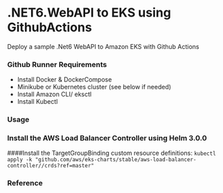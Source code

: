 # .NET6.WebAPI to EKS using GithubActions
Deploy a sample .Net6 WebAPI to Amazon EKS with Github Actions

### Github Runner Requirements
+ Install Docker & DockerCompose
+ Minikube or Kubernetes cluster (see below if needed)
+ Install Amazon CLI/ eksctl
+ Install Kubectl

### Usage

### Install the AWS Load Balancer Controller using Helm 3.0.0
####Install the TargetGroupBinding custom resource definitions:
    ```
    kubectl apply -k "github.com/aws/eks-charts/stable/aws-load-balancer-controller//crds?ref=master"
    ```

### Reference
